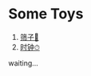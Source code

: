 # Some Toys

1. [筛子🎲](https://VarAndrewChen.github.io/Toys/dice/dice.html)
2. [时钟⏱](https://VarAndrewChen.github.io/Toys/clock/clock.html)

waiting...
